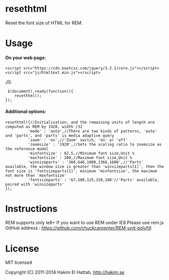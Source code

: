 # resethtml
Reset the font size of HTML for REM.


# Usage

#### On your web page:

```
<script src="https://cdn.bootcss.com/jquery/3.2.1/core.js"></script>
<script src="js/htmltext.min.js"></script>
```

JS:

```
 $(document).ready(function(){
    resethtml();
});
```

#### Additional options:

```
resethtml({//Initialization, and the remaining units of length are computed as REM by 1920, width /32
    	  'mode' : 'auto',//There are two kinds of patterns, 'auto' and 'parts', and 'parts' is media adaptive query
    	  'zoom' : 'on',//'Zoom' switch, 'on' or 'off'
    	  'zoomsize' : '1920',//Sets the scaling ratio to zoomsize as the reference model
          'minfontsize' : 62.5,//Minimum font size,Unit %
          'maxfontsize' : 200,//Maximum font size,Unit %
          'winsizeparts' : '360,640,1080,1366,1600',//'Parts' available, the window size is greater than 'winsizeparts[1]', then the font size is 'fontsizeparts[1]', minimum 'minfontsize', the maximum not more than 'maxfontsize'
          'fontsizeparts' : '67,100,125,150,180'//'Parts' available, paired with 'winsizeparts'
});
```

# Instructions
REM supports only ie8+
If you want to use REM under IE8
Please use rem.js
GitHub address : https://github.com/chuckcarpenter/REM-unit-polyfill
 

# License

MIT licensed

Copyright (C) 2011-2014 Hakim El Hattab, http://hakim.se
